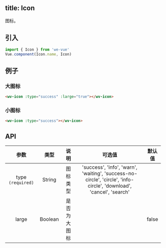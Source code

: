 title: Icon
---
图标。

## 引入

```js
import { Icon } from 'we-vue'
Vue.component(Icon.name, Icon)
```

## 例子

### 大图标

```html
<wv-icon :type="success" :large="true"></wv-icon>
```

### 小图标

```html
<wv-icon :type="success"></wv-icon>
```

## API

|   参数   |   类型    |   说明   | 可选值  |  默认值  |
| :----: | :-----: | :----: | :--: | :---: |
| type `(required)`  | String  |  图标类型   | 'success', 'info', 'warn', 'waiting', 'success-no-circle', 'circle', 'info-circle', 'download', 'cancel', 'search'   |      |
| large | Boolean | 是否为大图标 |      | false |
